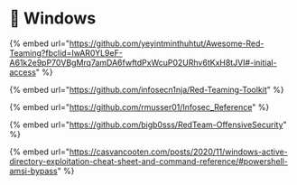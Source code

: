 # 🔴 Windows

{% embed url="https://github.com/yeyintminthuhtut/Awesome-Red-Teaming?fbclid=IwAR0YL9eF-A61k2e9pP70VBgMrq7amDA6fwftdPxWcuP02URhv6tKxH8tJVI#-initial-access" %}

{% embed url="https://github.com/infosecn1nja/Red-Teaming-Toolkit" %}

{% embed url="https://github.com/rmusser01/Infosec_Reference" %}

{% embed url="https://github.com/bigb0sss/RedTeam-OffensiveSecurity" %}

{% embed url="https://casvancooten.com/posts/2020/11/windows-active-directory-exploitation-cheat-sheet-and-command-reference/#powershell-amsi-bypass" %}
